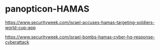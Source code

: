 # panopticon-HAMAS

https://www.securityweek.com/israel-accuses-hamas-targeting-soldiers-world-cup-app

https://www.securityweek.com/israel-bombs-hamas-cyber-hq-response-cyberattack
